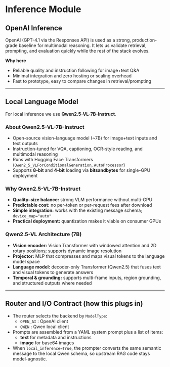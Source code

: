 # Inference Module

## OpenAI Inference

OpenAI (GPT-4.1 via the Responses API) is used as a strong, production-grade baseline for multimodal reasoning. It lets us validate retrieval, prompting, and evaluation quickly while the rest of the stack evolves.

**Why here**
- Reliable quality and instruction following for image+text Q&A
- Minimal integration and zero hosting or scaling overhead
- Fast to prototype, easy to compare changes in retrieval/prompting

---

## Local Language Model

For local inference we use **Qwen2.5-VL-7B-Instruct**.

### About Qwen2.5-VL-7B-Instruct
- Open-source vision-language model (~7B) for image+text inputs and text outputs
- Instruction-tuned for VQA, captioning, OCR-style reading, and multimodal reasoning
- Runs with Hugging Face Transformers (`Qwen2_5_VLForConditionalGeneration`, `AutoProcessor`)
- Supports **8-bit** and **4-bit** loading via **bitsandbytes** for single-GPU deployment

### Why Qwen2.5-VL-7B-Instruct
- **Quality–size balance:** strong VLM performance without multi-GPU
- **Predictable cost:** no per-token or per-request fees after download
- **Simple integration:** works with the existing message schema; `device_map="auto"`
- **Practical deployment:** quantization makes it viable on consumer GPUs

### Qwen2.5-VL Architecture (7B)
- **Vision encoder:** Vision Transformer with windowed attention and 2D rotary positions; supports dynamic image resolution
- **Projector:** MLP that compresses and maps visual tokens to the language model space
- **Language model:** decoder-only Transformer (Qwen2.5) that fuses text and visual tokens to generate answers
- **Temporal & grounding:** supports multi-frame inputs, region grounding, and structured outputs where needed

---

## Router and I/O Contract (how this plugs in)
- The router selects the backend by `ModelType`:
  - `OPEN_AI` : OpenAI client
  - `QWEN` : Qwen local client
- Prompts are assembled from a YAML system prompt plus a list of items:
  - **text** for metadata and instructions
  - **image** for base64 images
- When `local_inference=True`, the prompter converts the same semantic message to the local Qwen schema, so upstream RAG code stays model-agnostic.